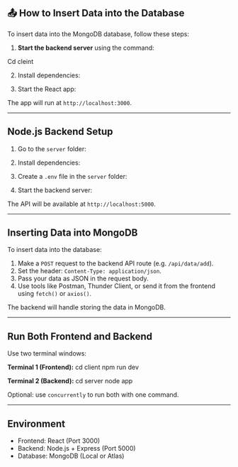 ## 📤 How to Insert Data into the Database

To insert data into the MongoDB database, follow these steps:

1. **Start the backend server** using the command:

Cd cleint

2. Install dependencies:
  
3. Start the React app:


The app will run at `http://localhost:3000`.

---

## Node.js Backend Setup

1. Go to the `server` folder:

2. Install dependencies:

3. Create a `.env` file in the `server` folder:

4. Start the backend server:


The API will be available at `http://localhost:5000`.

---

## Inserting Data into MongoDB

To insert data into the database:

1. Make a `POST` request to the backend API route (e.g. `/api/data/add`).
2. Set the header: `Content-Type: application/json`.
3. Pass your data as JSON in the request body.
4. Use tools like Postman, Thunder Client, or send it from the frontend using `fetch()` or `axios()`.

The backend will handle storing the data in MongoDB.

---

## Run Both Frontend and Backend

Use two terminal windows:

**Terminal 1 (Frontend):**
  cd client
  npm run dev

**Terminal 2 (Backend):**
  cd server
  node app

  

Optional: use `concurrently` to run both with one command.

---

## Environment

- Frontend: React (Port 3000)
- Backend: Node.js + Express (Port 5000)
- Database: MongoDB (Local or Atlas)


